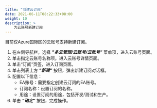 ```yaml
---
title: "创建云订阅"
date: 2021-06-11T08:22:33+08:00
weight: 10
description: >
    为云账号新建订阅
---
```


目前仅Azure国际区的云账号支持新建订阅。

1. 在左侧导航栏，选择 **_"多云管理/云账号/云账号"_** 菜单项，进入云账号页面。
2. 单击指定云账号名称项，进入云账号详情页面。
2. 单击“订阅”页签，进入订阅页面。
3. 单击列表上方 **_"新建"_** 按钮，弹出新建订阅对话框。
4. 配置以下信息：
    - EA账号：需要指定创建云订阅的EA账号。
    - 订阅名称：设置订阅的名称。
    - 用途：设置订阅的用途，包括开发/测试和生产。
5. 单击 **_"确定"_** 按钮，完成操作。